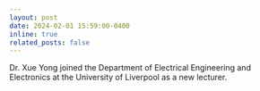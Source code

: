 ```yaml
---
layout: post
date: 2024-02-01 15:59:00-0400
inline: true
related_posts: false
---
```


Dr. Xue Yong joined the Department of Electrical Engineering and Electronics at the University of Liverpool as a new lecturer.
